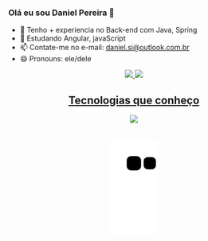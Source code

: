 ### Olá eu sou Daniel Pereira 👋

- 🔭 Tenho + experiencia no Back-end com Java, Spring
- 🌱 Estudando Angular, javaScript
- 📫 Contate-me no e-mail: daniel.si@outlook.com.br
- 😄 Pronouns: ele/dele

<div align="center">
  <a href="https://github.com/Danielfp13">
  <img height="180em" src="https://github-readme-stats.vercel.app/api?username=danielfp13&show_icons=true&theme=codeSTACKr&hide_border=true&include_all_commits=true&count_private=true" />
  <img height="180em" src="https://github-readme-stats.vercel.app/api/top-langs/?username=danielfp13&layout=compact&langs_count=20&theme=codeSTACKr" />
</div>
   
<h2 align="center"> Tecnologias que conheço </h2>
<p align="center">
  <a href="https://skillicons.dev">
    <img src="https://skillicons.dev/icons?i=java,spring,angular,ts,js,css,html,postgres,mysql,git,github,docker" />
  </a>
</p>
  
  ##
  
<div align="center"> 

 
  ![Snake animation](https://github.com/Danielfp13/Danielfp13/blob/output/github-contribution-grid-snake.svg)
 
</div>



